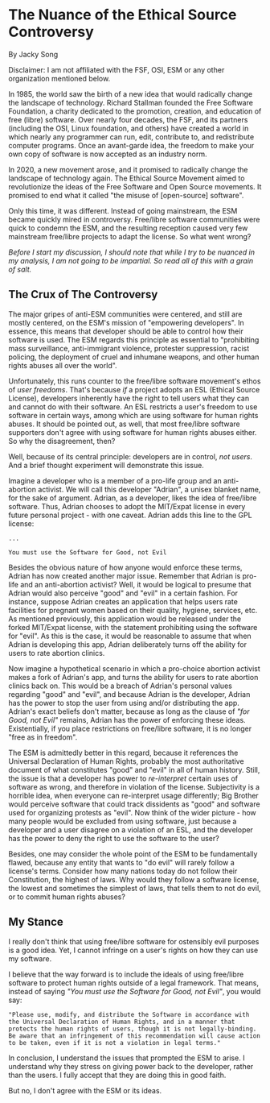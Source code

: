 # The Nuance of the Ethical Source Controversy

By Jacky Song

Disclaimer: I am not affiliated with the FSF, OSI, ESM or any other organization mentioned below.

In 1985, the world saw the birth of a new idea that would radically change the landscape of technology. Richard Stallman founded the Free Software Foundation, a charity dedicated to the promotion, creation, and education of free (libre) software. Over nearly four decades, the FSF, and its partners (including the OSI, Linux foundation, and others) have created a world in which nearly any programmer can run, edit, contribute to, and redistribute computer programs. Once an avant-garde idea, the freedom to make your own copy of software is now accepted as an industry norm.

In 2020, a new movement arose, and it promised to radically change the landscape of technology again. The Ethical Source Movement aimed to revolutionize the ideas of the Free Software and Open Source movements. It promised to end what it called "the misuse of [open-source] software".

Only this time, it was different. Instead of going mainstream, the ESM became quickly mired in controversy. Free/libre software communities were quick to condemn the ESM, and the resulting reception caused very few mainstream free/libre projects to adapt the license. So what went wrong?

*Before I start my discussion, I should note that while I try to be nuanced in my analysis, I am not going to be impartial. So read all of this with a grain of salt.*

## The Crux of The Controversy

The major gripes of anti-ESM communities were centered, and still are mostly centered, on the ESM's mission of "empowering developers". In essence, this means that developer should be able to control how their software is used. The ESM regards this principle as essential to "prohibiting mass surveillance, anti-immigrant violence, protester suppression, racist policing, the deployment of cruel and inhumane weapons, and other human rights abuses all over the world".

Unfortunately, this runs counter to the free/libre software movement's ethos of *user freedoms*. That's because *if* a project adopts an ESL (Ethical Source License), developers inherently have the right to tell users what they can and cannot do with their software. An ESL restricts a user's freedom to use software in certain ways, among which are using software for human rights abuses. It should be pointed out, as well, that most free/libre software supporters don't agree with using software for human rights abuses either. So why the disagreement, then?

Well, because of its central principle: developers are in control, *not users*. And a brief thought experiment will demonstrate this issue.

Imagine a developer who is a member of a pro-life group and an anti-abortion activist. We will call this developer "Adrian", a unisex blanket name, for the sake of argument. Adrian, as a developer, likes the idea of free/libre software. Thus, Adrian chooses to adopt the MIT/Expat license in every future personal project - with one caveat. Adrian adds this line to the GPL license:

```
...

You must use the Software for Good, not Evil
```

Besides the obvious nature of how anyone would enforce these terms, Adrian has now created another major issue. Remember that Adrian is pro-life and an anti-abortion activist? Well, it would be logical to presume that Adrian would also perceive "good" and "evil" in a certain fashion. For instance, suppose Adrian creates an application that helps users rate facilities for pregnant women based on their quality, hygiene, services, etc. As mentioned previously, this application would be released under the forked MIT/Expat license, with the statement prohibiting using the software for "evil". As this is the case, it would be reasonable to assume that when Adrian is developing this app, Adrian deliberately turns off the ability for users to rate abortion clinics.

Now imagine a hypothetical scenario in which a pro-choice abortion activist makes a fork of Adrian's app, and turns the ability for users to rate abortion clinics back on. This would be a breach of Adrian's personal values regarding "good" and "evil", and because Adrian is the developer, Adrian has the power to stop the user from using and/or distributing the app. Adrian's exact beliefs don't matter, because as long as the clause of *"for Good, not Evil"* remains, Adrian has the power of enforcing these ideas. Existentially, if you place restrictions on free/libre software, it is no longer "free as in freedom".

The ESM is admittedly better in this regard, because it references the Universal Declaration of Human Rights, probably the most authoritative document of what constitutes "good" and "evil" in all of human history. Still, the issue is that a developer has power to *re-interpret* certain uses of software as wrong, and therefore in violation of the license. Subjectivity is a horrible idea, when everyone can re-interpret usage differently; Big Brother would perceive software that could track dissidents as "good" and software used for organizing protests as "evil". Now think of the wider picture - how many people would be excluded from using software, just because a developer and a user disagree on a violation of an ESL, and the developer has the power to deny the right to use the software to the user?

Besides, one may consider the whole point of the ESM to be fundamentally flawed, because any entity that wants to "do evil" will rarely follow a license's terms. Consider how many nations today do not follow their Constitution, the highest of laws. Why would they follow a software license, the lowest and sometimes the simplest of laws, that tells them to not do evil, or to commit human rights abuses?

## My Stance

I really don't think that using free/libre software for ostensibly evil purposes is a good idea. Yet, I cannot infringe on a user's rights on how they can use my software.

I believe that the way forward is to include the ideals of using free/libre software to protect human rights outside of a legal framework. That means, instead of saying *"You must use the Software for Good, not Evil"*, you would say: 

```
"Please use, modify, and distribute the Software in accordance with the Universal Declaration of Human Rights, and in a manner that protects the human rights of users, though it is not legally-binding. Be aware that an infringement of this recommendation will cause action to be taken, even if it is not a violation in legal terms."
```

In conclusion, I understand the issues that prompted the ESM to arise. I understand why they stress on giving power back to the developer, rather than the users. I fully accept that they are doing this in good faith.

But no, I don't agree with the ESM or its ideas.
